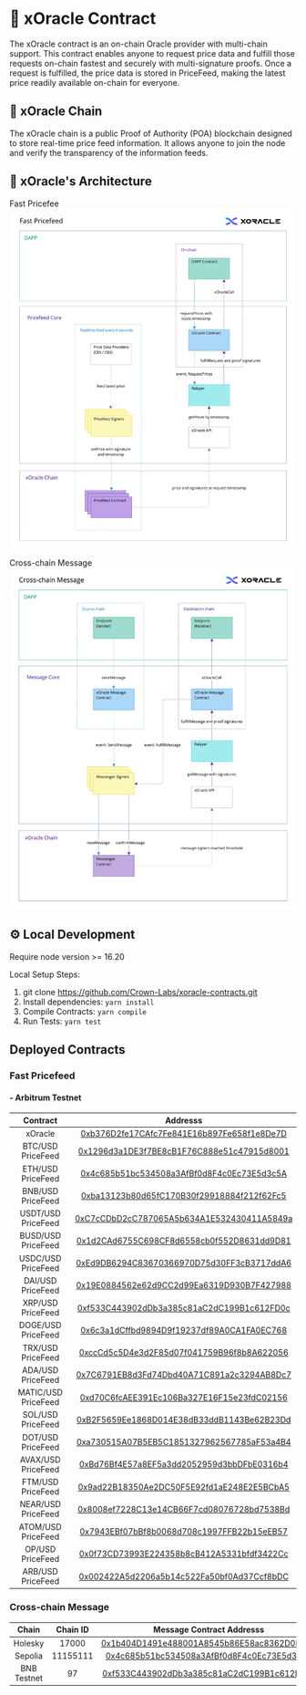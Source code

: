 # 📜 xOracle Contract
The xOracle contract is an on-chain Oracle provider with multi-chain support.
This contract enables anyone to request price data and fulfill those requests on-chain fastest and securely with multi-signature proofs. Once a request is fulfilled, the price data is stored in PriceFeed, making the latest price readily available on-chain for everyone.

## 🔮 xOracle Chain
The xOracle chain is a public Proof of Authority (POA) blockchain designed to store real-time price feed information. It allows anyone to join the node and verify the transparency of the information feeds.

## 💭 xOracle's Architecture
Fast Pricefee
![xOracle's Fast Pricefeed](https://github.com/Crown-Labs/xoracle-contracts/blob/main/docs/fast-pricefeed.jpg)

Cross-chain Message
![xOracle's Cross-chain Message](https://github.com/Crown-Labs/xoracle-contracts/blob/main/docs/cross-chain-message.jpg)

##  ⚙️ Local Development
Require node version >= 16.20

Local Setup Steps:
1. git clone https://github.com/Crown-Labs/xoracle-contracts.git
1. Install dependencies: `yarn install` 
1. Compile Contracts: `yarn compile`
1. Run Tests: `yarn test`

## Deployed Contracts

### Fast Pricefeed
#### - Arbitrum Testnet
|Contract       | Addresss                                                                                                            |
|:-------------:|:-------------------------------------------------------------------------------------------------------------------:|
|xOracle            |[0xb376D2fe17CAfc7Fe841E16b897Fe658f1e8De7D](https://sepolia.arbiscan.io/address/0xb376D2fe17CAfc7Fe841E16b897Fe658f1e8De7D)|
|BTC/USD PriceFeed            |[0x1296d3a1DE3f7BE8cB1F76C888e51c47915d8001](https://sepolia.arbiscan.io/address/0x1296d3a1DE3f7BE8cB1F76C888e51c47915d8001)|
|ETH/USD PriceFeed            |[0x4c685b51bc534508a3AfBf0d8F4c0Ec73E5d3c5A](https://sepolia.arbiscan.io/address/0x4c685b51bc534508a3AfBf0d8F4c0Ec73E5d3c5A)|
|BNB/USD PriceFeed            |[0xba13123b80d65fC170B30f29918884f212f62Fc5](https://sepolia.arbiscan.io/address/0xba13123b80d65fC170B30f29918884f212f62Fc5)|
|USDT/USD PriceFeed            |[0xC7cCDbD2cC787065A5b634A1E532430411A5849a](https://sepolia.arbiscan.io/address/0xC7cCDbD2cC787065A5b634A1E532430411A5849a)|
|BUSD/USD PriceFeed            |[0x1d2CAd6755C698CF8d6558cb0f552D8631dd9D81](https://sepolia.arbiscan.io/address/0x1d2CAd6755C698CF8d6558cb0f552D8631dd9D81)|
|USDC/USD PriceFeed            |[0xEd9DB6294C83670366970D75d30FF3cB3717ddA6](https://sepolia.arbiscan.io/address/0xEd9DB6294C83670366970D75d30FF3cB3717ddA6)|
|DAI/USD PriceFeed            |[0x19E0884562e62d9CC2d99Ea6319D930B7F427988](https://sepolia.arbiscan.io/address/0x19E0884562e62d9CC2d99Ea6319D930B7F427988)|
|XRP/USD PriceFeed            |[0xf533C443902dDb3a385c81aC2dC199B1c612FD0c](https://sepolia.arbiscan.io/address/0xf533C443902dDb3a385c81aC2dC199B1c612FD0c)|
|DOGE/USD PriceFeed            |[0x6c3a1dCffbd9894D9f19237df89A0CA1FA0EC768](https://sepolia.arbiscan.io/address/0x6c3a1dCffbd9894D9f19237df89A0CA1FA0EC768)|
|TRX/USD PriceFeed            |[0xccCd5c5D4e3d2F85d07f041759B96f8b8A622056](https://sepolia.arbiscan.io/address/0xccCd5c5D4e3d2F85d07f041759B96f8b8A622056)|
|ADA/USD PriceFeed            |[0x7C6791EB8d3Fd74Dbd40A71C891a2c3294AB8Dc7](https://sepolia.arbiscan.io/address/0x7C6791EB8d3Fd74Dbd40A71C891a2c3294AB8Dc7)|
|MATIC/USD PriceFeed            |[0xd70C6fcAEE391Ec106Ba327E16F15e23fdC02156](https://sepolia.arbiscan.io/address/0xd70C6fcAEE391Ec106Ba327E16F15e23fdC02156)|
|SOL/USD PriceFeed            |[0xB2F5659Ee1868D014E38dB33ddB1143Be62B23Dd](https://sepolia.arbiscan.io/address/0xB2F5659Ee1868D014E38dB33ddB1143Be62B23Dd)|
|DOT/USD PriceFeed            |[0xa730515A07B5EB5C1851327962567785aF53a4B4](https://sepolia.arbiscan.io/address/0xa730515A07B5EB5C1851327962567785aF53a4B4)|
|AVAX/USD PriceFeed            |[0xBd76Bf4E57a8EF5a3dd2052959d3bbDFbE0316b4](https://sepolia.arbiscan.io/address/0xBd76Bf4E57a8EF5a3dd2052959d3bbDFbE0316b4)|
|FTM/USD PriceFeed            |[0x9ad22B18350Ae2DC50F5E92fd1aE248E2E5BCbA5](https://sepolia.arbiscan.io/address/0x9ad22B18350Ae2DC50F5E92fd1aE248E2E5BCbA5)|
|NEAR/USD PriceFeed            |[0x8008ef7228C13e14CB66F7cd08076728bd7538Bd](https://sepolia.arbiscan.io/address/0x8008ef7228C13e14CB66F7cd08076728bd7538Bd)|
|ATOM/USD PriceFeed            |[0x7943EBf07bBf8b0068d708c1997FFB22b15eEB57](https://sepolia.arbiscan.io/address/0x7943EBf07bBf8b0068d708c1997FFB22b15eEB57)|
|OP/USD PriceFeed            |[0x0f73CD73993E224358b8cB412A5331bfdf3422Cc](https://sepolia.arbiscan.io/address/0x0f73CD73993E224358b8cB412A5331bfdf3422Cc)|
|ARB/USD PriceFeed            |[0x002422A5d2206a5b14c522Fa50bf0Ad37Ccf8bDC](https://sepolia.arbiscan.io/address/0x002422A5d2206a5b14c522Fa50bf0Ad37Ccf8bDC)|

### Cross-chain Message
|Chain       |Chain ID       | Message Contract Addresss                                                                                                            |
|:-------------:|:-------------:|:-------------------------------------------------------------------------------------------------------------------:|
|Holesky            |17000           |[0x1b404D1491e488001A8545b86E58ac8362D0E95C](https://holesky.etherscan.io/address/0x1b404D1491e488001A8545b86E58ac8362D0E95C)|
|Sepolia            |11155111            |[0x4c685b51bc534508a3AfBf0d8F4c0Ec73E5d3c5A](https://sepolia.etherscan.io/address/0x4c685b51bc534508a3AfBf0d8F4c0Ec73E5d3c5A)|
|BNB Testnet            |97           |[0xf533C443902dDb3a385c81aC2dC199B1c612FD0c](https://testnet.bscscan.com/address/0xf533C443902dDb3a385c81aC2dC199B1c612FD0c)|